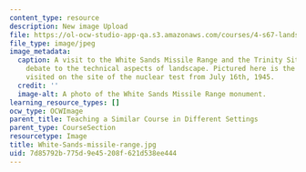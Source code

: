 ```yaml
---
content_type: resource
description: New image Upload
file: https://ol-ocw-studio-app-qa.s3.amazonaws.com/courses/4-s67-landscape-experience-seminar-in-land-art-fall-2016/7d85792b775d9e45208f621d538ee444_White-Sands-missile-range.jpg
file_type: image/jpeg
image_metadata:
  caption: A visit to the White Sands Missile Range and the Trinity Site brought much
    debate to the technical aspects of landscape. Pictured here is the monument students
    visited on the site of the nuclear test from July 16th, 1945.
  credit: ''
  image-alt: A photo of the White Sands Missile Range monument.
learning_resource_types: []
ocw_type: OCWImage
parent_title: Teaching a Similar Course in Different Settings
parent_type: CourseSection
resourcetype: Image
title: White-Sands-missile-range.jpg
uid: 7d85792b-775d-9e45-208f-621d538ee444
---
```

